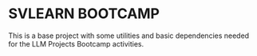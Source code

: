 # SVLEARN BOOTCAMP

This is a base project with some utilities and basic dependencies needed for the LLM Projects Bootcamp activities.

